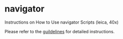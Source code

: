 # navigator

Instructions on How to Use navigator Scripts (leica, 40x)

Please refer to the [guildelines](https://github.com/ZenghuPKU/navigator/blob/main/guideline) for detailed instructions.

